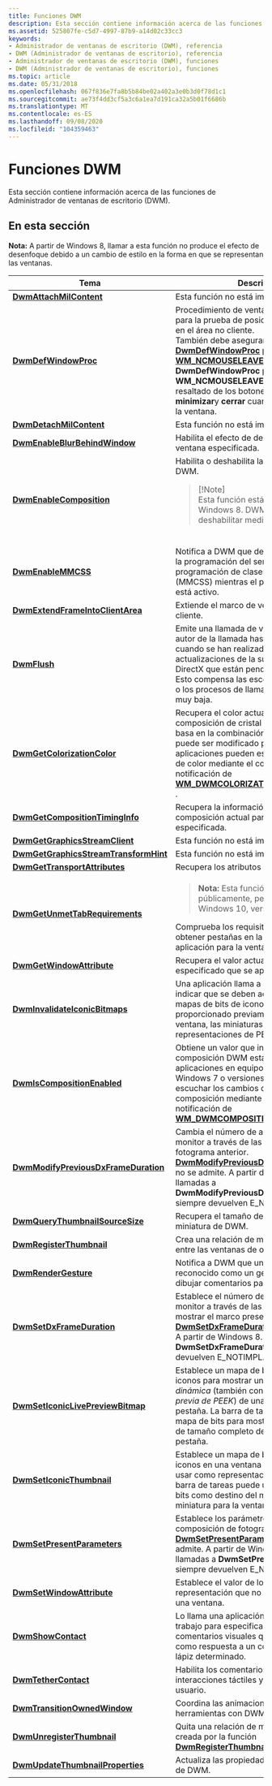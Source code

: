 ```yaml
---
title: Funciones DWM
description: Esta sección contiene información acerca de las funciones de Administrador de ventanas de escritorio (DWM).
ms.assetid: 525807fe-c5d7-4997-87b9-a14d02c33cc3
keywords:
- Administrador de ventanas de escritorio (DWM), referencia
- DWM (Administrador de ventanas de escritorio), referencia
- Administrador de ventanas de escritorio (DWM), funciones
- DWM (Administrador de ventanas de escritorio), funciones
ms.topic: article
ms.date: 05/31/2018
ms.openlocfilehash: 067f836e7fa8b5b84be02a402a3e0b3d0f78d1c1
ms.sourcegitcommit: ae73f4dd3cf5a3c6a1ea7d191ca32a5b01f6686b
ms.translationtype: MT
ms.contentlocale: es-ES
ms.lasthandoff: 09/08/2020
ms.locfileid: "104359463"
---
```

# <a name="dwm-functions"></a>Funciones DWM

Esta sección contiene información acerca de las funciones de Administrador de ventanas de escritorio (DWM).

## <a name="in-this-section"></a>En esta sección



<table>
<colgroup>
<col style="width: 50%" />
<col style="width: 50%" />
</colgroup>
<thead>
<tr class="header">
<th>Tema</th>
<th>Descripción</th>
</tr>
</thead>
<tbody>
<tr class="odd">
<td><a href="/windows/desktop/api/Dwmapi/nf-dwmapi-dwmattachmilcontent"><strong>DwmAttachMilContent</strong></a><br/></td>
<td>Esta función no está implementada.<br/></td>
</tr>
<tr class="even">
<td><a href="/windows/desktop/api/Dwmapi/nf-dwmapi-dwmdefwindowproc"><strong>DwmDefWindowProc</strong></a><br/></td>
<td>Procedimiento de ventana predeterminado para la prueba de posicionamiento de DWM en el área no cliente.<br/> También debe asegurarse de que se llama a <a href="/windows/desktop/api/Dwmapi/nf-dwmapi-dwmdefwindowproc"><strong>DwmDefWindowProc</strong></a> para el mensaje <a href="/windows/desktop/inputdev/wm-ncmouseleave"><strong>WM_NCMOUSELEAVE</strong></a> . Si no se llama a <strong>DwmDefWindowProc</strong> para el mensaje <strong>WM_NCMOUSELEAVE</strong> , DWM no quita el resaltado de los botones <strong>maximizar</strong>, <strong>minimizar</strong>y <strong>cerrar</strong> cuando el cursor sale de la ventana.<br/></td>
</tr>
<tr class="odd">
<td><a href="/windows/desktop/api/Dwmapi/nf-dwmapi-dwmdetachmilcontent"><strong>DwmDetachMilContent</strong></a><br/></td>
<td>Esta función no está implementada.<br/></td>
</tr>
<tr class="even">
<td><a href="/windows/desktop/api/Dwmapi/nf-dwmapi-dwmenableblurbehindwindow"><strong>DwmEnableBlurBehindWindow</strong></a><br/></td>
<td>Habilita el efecto de desenfoque en una ventana especificada.<br/></td>
<b>Nota:</b> A partir de Windows 8, llamar a esta función no produce el efecto de desenfoque debido a un cambio de estilo en la forma en que se representan las ventanas.
</tr>
<tr class="odd">
<td><a href="/windows/desktop/api/Dwmapi/nf-dwmapi-dwmenablecomposition"><strong>DwmEnableComposition</strong></a><br/></td>
<td>Habilita o deshabilita la composición de DWM. <br/>
<blockquote>
[!Note]<br />
Esta función está en desuso a partir de Windows 8. DWM ya no se puede deshabilitar mediante programación.
</blockquote>
<br/></td>
</tr>
<tr class="even">
<td><a href="/windows/desktop/api/Dwmapi/nf-dwmapi-dwmenablemmcss"><strong>DwmEnableMMCSS</strong></a><br/></td>
<td>Notifica a DWM que debe participar o no en la programación del servicio de programación de clases multimedia (MMCSS) mientras el proceso de llamada está activo.<br/></td>
</tr>
<tr class="odd">
<td><a href="/windows/desktop/api/Dwmapi/nf-dwmapi-dwmextendframeintoclientarea"><strong>DwmExtendFrameIntoClientArea</strong></a><br/></td>
<td>Extiende el marco de ventana en el área cliente.<br/></td>
</tr>
<tr class="even">
<td><a href="/windows/desktop/api/Dwmapi/nf-dwmapi-dwmflush"><strong>DwmFlush</strong></a><br/></td>
<td>Emite una llamada de vaciado que bloquea el autor de la llamada hasta el siguiente, cuando se han realizado todas las actualizaciones de la superficie de Microsoft DirectX que están pendientes actualmente. Esto compensa las escenas muy complejas o los procesos de llamada con una prioridad muy baja.<br/></td>
</tr>
<tr class="odd">
<td><a href="/windows/desktop/api/Dwmapi/nf-dwmapi-dwmgetcolorizationcolor"><strong>DwmGetColorizationColor</strong></a><br/></td>
<td>Recupera el color actual utilizado para la composición de cristal DWM. Este valor se basa en la combinación de colores actual y puede ser modificado por el usuario. Las aplicaciones pueden escuchar los cambios de color mediante el control de la notificación de <a href="wm-dwmcolorizationcolorchanged.md"><strong>WM_DWMCOLORIZATIONCOLORCHANGED</strong></a> .<br/></td>
</tr>
<tr class="even">
<td><a href="/windows/desktop/api/Dwmapi/nf-dwmapi-dwmgetcompositiontiminginfo"><strong>DwmGetCompositionTimingInfo</strong></a><br/></td>
<td>Recupera la información de tiempo de composición actual para una ventana especificada.<br/></td>
</tr>
<tr class="odd">
<td><a href="/windows/desktop/api/Dwmapi/nf-dwmapi-dwmgetgraphicsstreamclient"><strong>DwmGetGraphicsStreamClient</strong></a><br/></td>
<td>Esta función no está implementada.<br/></td>
</tr>
<tr class="even">
<td><a href="/windows/desktop/api/Dwmapi/nf-dwmapi-dwmgetgraphicsstreamtransformhint"><strong>DwmGetGraphicsStreamTransformHint</strong></a><br/></td>
<td>Esta función no está implementada.<br/></td>
</tr>
<tr class="odd">
<td><a href="/windows/desktop/api/Dwmapi/nf-dwmapi-dwmgettransportattributes"><strong>DwmGetTransportAttributes</strong></a><br/></td>
<td>Recupera los atributos de transporte.<br/></td>
</tr>
<tr class="even">
<td><a href="/windows/desktop/api/dwmapi/nf-dwmapi-dwmgetunmettabrequirements"><strong>DwmGetUnmetTabRequirements</strong></a><br/></td>
<td><blockquote>
<strong>Nota:</strong>  Esta función está disponible públicamente, pero no funcional, para Windows 10, versión 1803.
</blockquote>
Comprueba los requisitos necesarios para obtener pestañas en la barra de título de la aplicación para la ventana especificada.<br/></td>
</tr>
<tr class="odd">
<td><a href="/windows/desktop/api/Dwmapi/nf-dwmapi-dwmgetwindowattribute"><strong>DwmGetWindowAttribute</strong></a><br/></td>
<td>Recupera el valor actual de un atributo especificado que se aplica a una ventana.<br/></td>
</tr>
<tr class="even">
<td><a href="/windows/desktop/api/Dwmapi/nf-dwmapi-dwminvalidateiconicbitmaps"><strong>DwmInvalidateIconicBitmaps</strong></a><br/></td>
<td>Una aplicación llama a este método para indicar que se deben actualizar todos los mapas de bits de iconos que se hayan proporcionado previamente desde una ventana, las miniaturas y las representaciones de PEEK.<br/></td>
</tr>
<tr class="odd">
<td><a href="/windows/desktop/api/Dwmapi/nf-dwmapi-dwmiscompositionenabled"><strong>DwmIsCompositionEnabled</strong></a><br/></td>
<td>Obtiene un valor que indica si la composición DWM está habilitada. Las aplicaciones en equipos que ejecutan Windows 7 o versiones anteriores pueden escuchar los cambios de estado de composición mediante el control de la notificación de <a href="wm-dwmcompositionchanged.md"><strong>WM_DWMCOMPOSITIONCHANGED</strong></a> .<br/></td>
</tr>
<tr class="even">
<td><a href="/windows/desktop/api/Dwmapi/nf-dwmapi-dwmmodifypreviousdxframeduration"><strong>DwmModifyPreviousDxFrameDuration</strong></a><br/></td>
<td>Cambia el número de actualizaciones del monitor a través de las cuales se mostrará el fotograma anterior. <br/> <a href="/windows/desktop/api/Dwmapi/nf-dwmapi-dwmmodifypreviousdxframeduration"><strong>DwmModifyPreviousDxFrameDuration</strong></a> ya no se admite. A partir de Windows 8.1, las llamadas a <strong>DwmModifyPreviousDxFrameDuration</strong> siempre devuelven E_NOTIMPL.<br/></td>
</tr>
<tr class="odd">
<td><a href="/windows/desktop/api/Dwmapi/nf-dwmapi-dwmquerythumbnailsourcesize"><strong>DwmQueryThumbnailSourceSize</strong></a><br/></td>
<td>Recupera el tamaño de origen de la miniatura de DWM.<br/></td>
</tr>
<tr class="even">
<td><a href="/windows/desktop/api/Dwmapi/nf-dwmapi-dwmregisterthumbnail"><strong>DwmRegisterThumbnail</strong></a><br/></td>
<td>Crea una relación de miniatura de DWM entre las ventanas de origen y de destino.<br/></td>
</tr>
<tr class="odd">
<td><a href="/windows/desktop/api/Dwmapi/nf-dwmapi-dwmrendergesture"><strong>DwmRenderGesture</strong></a><br/></td>
<td>Notifica a DWM que un contacto táctil se ha reconocido como un gesto y que DWM debe dibujar comentarios para ese gesto.<br/></td>
</tr>
<tr class="even">
<td><a href="/windows/desktop/api/Dwmapi/nf-dwmapi-dwmsetdxframeduration"><strong>DwmSetDxFrameDuration</strong></a><br/></td>
<td>Establece el número de actualizaciones del monitor a través de las cuales se va a mostrar el marco presentado. <br/> <a href="/windows/desktop/api/Dwmapi/nf-dwmapi-dwmsetdxframeduration"><strong>DwmSetDxFrameDuration</strong></a> ya no se admite. A partir de Windows 8.1, las llamadas a <strong>DwmSetDxFrameDuration</strong> siempre devuelven E_NOTIMPL.<br/></td>
</tr>
<tr class="odd">
<td><a href="/windows/desktop/api/Dwmapi/nf-dwmapi-dwmseticoniclivepreviewbitmap"><strong>DwmSetIconicLivePreviewBitmap</strong></a><br/></td>
<td>Establece un mapa de bits estático y de iconos para mostrar una <em>vista previa dinámica</em> (también conocida como <em>vista previa de PEEK</em>) de una ventana o una pestaña. La barra de tareas puede usar este mapa de bits para mostrar una vista previa de tamaño completo de una ventana o una pestaña.<br/></td>
</tr>
<tr class="even">
<td><a href="/windows/desktop/api/Dwmapi/nf-dwmapi-dwmseticonicthumbnail"><strong>DwmSetIconicThumbnail</strong></a><br/></td>
<td>Establece un mapa de bits estático y de iconos en una ventana o pestaña que se va a usar como representación en miniatura. La barra de tareas puede usar este mapa de bits como destino del modificador en miniatura para la ventana o la pestaña.<br/></td>
</tr>
<tr class="odd">
<td><a href="/windows/desktop/api/Dwmapi/nf-dwmapi-dwmsetpresentparameters"><strong>DwmSetPresentParameters</strong></a><br/></td>
<td>Establece los parámetros presentes para la composición de fotogramas. <br/> <a href="/windows/desktop/api/Dwmapi/nf-dwmapi-dwmsetpresentparameters"><strong>DwmSetPresentParameters</strong></a> ya no se admite. A partir de Windows 8.1, las llamadas a <strong>DwmSetPresentParameters</strong> siempre devuelven E_NOTIMPL.<br/></td>
</tr>
<tr class="even">
<td><a href="/windows/desktop/api/Dwmapi/nf-dwmapi-dwmsetwindowattribute"><strong>DwmSetWindowAttribute</strong></a><br/></td>
<td>Establece el valor de los atributos de representación que no son de cliente para una ventana.<br/></td>
</tr>
<tr class="odd">
<td><a href="/windows/desktop/api/dwmapi/nf-dwmapi-dwmshowcontact"><strong>DwmShowContact</strong></a><br/></td>
<td>Lo llama una aplicación o un marco de trabajo para especificar el tipo de comentarios visuales que se debe dibujar como respuesta a un contacto táctil o de lápiz determinado.<br/></td>
</tr>
<tr class="even">
<td><a href="/windows/desktop/api/Dwmapi/nf-dwmapi-dwmtethercontact"><strong>DwmTetherContact</strong></a><br/></td>
<td>Habilita los comentarios gráficos de las interacciones táctiles y de arrastre para el usuario.<br/></td>
</tr>
<tr class="odd">
<td><a href="/windows/desktop/api/dwmapi/nf-dwmapi-dwmtransitionownedwindow"><strong>DwmTransitionOwnedWindow</strong></a><br/></td>
<td>Coordina las animaciones de las ventanas de herramientas con DWM.<br/></td>
</tr>
<tr class="even">
<td><a href="/windows/desktop/api/Dwmapi/nf-dwmapi-dwmunregisterthumbnail"><strong>DwmUnregisterThumbnail</strong></a><br/></td>
<td>Quita una relación de miniatura de DWM creada por la función <a href="/windows/desktop/api/Dwmapi/nf-dwmapi-dwmregisterthumbnail"><strong>DwmRegisterThumbnail</strong></a> .<br/></td>
</tr>
<tr class="odd">
<td><a href="/windows/desktop/api/Dwmapi/nf-dwmapi-dwmupdatethumbnailproperties"><strong>DwmUpdateThumbnailProperties</strong></a><br/></td>
<td>Actualiza las propiedades de una miniatura de DWM.<br/></td>
</tr>
</tbody>
</table>



 

 

